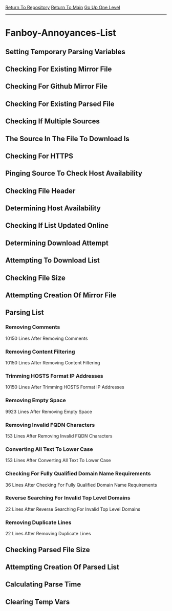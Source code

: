 [Return To Repository](https://github.com/deathbybandaid/piholeparser/)
[Return To Main](https://github.com/deathbybandaid/piholeparser/blob/master/RecentRunLogs/Mainlog.md)
[Go Up One Level](https://github.com/deathbybandaid/piholeparser/blob/master/RecentRunLogs/TopLevelScripts/30-Processing-Blacklists.md)
____________________________________
# Fanboy-Annoyances-List
## Setting Temporary Parsing Variables
## Checking For Existing Mirror File
## Checking For Github Mirror File
## Checking For Existing Parsed File
## Checking If Multiple Sources
## The Source In The File To Download Is
## Checking For HTTPS
## Pinging Source To Check Host Availability
## Checking File Header
## Determining Host Availability
## Checking If List Updated Online
## Determining Download Attempt
## Attempting To Download List
## Checking File Size
## Attempting Creation Of Mirror File
## Parsing List
### Removing Comments
10150 Lines After Removing Comments
### Removing Content Filtering
10150 Lines After Removing Content Filtering
### Trimming HOSTS Format IP Addresses
10150 Lines After Trimming HOSTS Format IP Addresses
### Removing Empty Space
9923 Lines After Removing Empty Space
### Removing Invalid FQDN Characters
153 Lines After Removing Invalid FQDN Characters
### Converting All Text To Lower Case
153 Lines After Converting All Text To Lower Case
### Checking For Fully Qualified Domain Name Requirements
36 Lines After Checking For Fully Qualified Domain Name Requirements
### Reverse Searching For Invalid Top Level Domains
22 Lines After Reverse Searching For Invalid Top Level Domains
### Removing Duplicate Lines
22 Lines After Removing Duplicate Lines
## Checking Parsed File Size
## Attempting Creation Of Parsed List
## Calculating Parse Time
## Clearing Temp Vars
